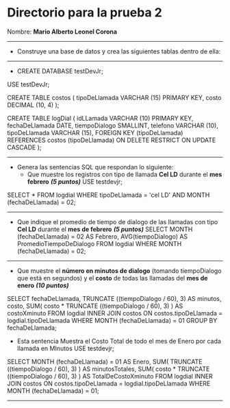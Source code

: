 # Directorio para la prueba 2 #

Nombre:  **Mario Alberto Leonel Corona**

------

* Construye una base de datos y crea las siguientes tablas dentro de ella:

------

* CREATE DATABASE testDevJr;

USE testDevJr;

 CREATE TABLE costos (
	tipoDeLlamada VARCHAR (15) PRIMARY KEY,
	costo DECIMAL (10, 4)
);

CREATE TABLE logDial (
	idLLamada VARCHAR (10) PRIMARY KEY,
	fechaDeLlamada DATE,
	tiempoDialogo SMALLINT,
	telefono VARCHAR (10),
	tipoDeLlamada VARCHAR (15),
	FOREIGN KEY (tipoDeLlamada) REFERENCES costos (tipoDeLlamada) 
  ON DELETE RESTRICT ON UPDATE CASCADE
);


------

* Genera las sentencias SQL que respondan lo siguiente:
	* Que muestre los registros con tipo de llamada **Cel LD** durante el **mes febrero** **_(5 puntos)_**
USE testdevjr;

SELECT
	*
FROM
	logdial
WHERE
	tipoDeLlamada = 'cel LD'
AND MONTH (fechaDeLlamada) = 02;


-----


* Que indique el promedio de tiempo de dialogo de las llamadas con tipo **Cel LD** durante el **mes de febrero** **_(5 puntos)_**
SELECT
	MONTH (fechaDeLlamada) = 02 AS Febrero,
	AVG(tiempoDialogo) AS PromedioTiempoDeDialogo
FROM
	logdial
WHERE
	MONTH (fechaDeLlamada) = 02;


-----


* Que muestre el **número en minutos de dialogo** (tomando tiempoDialogo que está en segundos) y el **costo** de todas las llamadas del **mes de enero** **_(10 puntos)_**

SELECT
	fechaDeLlamada,
	TRUNCATE ((tiempoDialogo / 60), 3) AS minutos,
	costo,
	SUM(
		costo * TRUNCATE ((tiempoDialogo / 60), 3)
	) AS costoXminuto
FROM
	logdial
INNER JOIN costos ON costos.tipoDeLlamada = logdial.tipoDeLlamada
WHERE
	MONTH (fechaDeLlamada) = 01
GROUP BY
	fechaDeLlamada;

* Esta sentencia Muestra el Costo Total de todo el mes de Enero por cada llamada en MInutos
 USE testdevjr;

SELECT
	MONTH (fechaDeLlamada) = 01 AS Enero,
	SUM(
		TRUNCATE ((tiempoDialogo / 60), 3)
	) AS minutosTotales,
	SUM(
		costo * TRUNCATE ((tiempoDialogo / 60), 3)
	) AS TotalDeCostoXminuto
FROM
	logdial
INNER JOIN costos ON costos.tipoDeLlamada = logdial.tipoDeLlamada
WHERE
	MONTH (fechaDeLlamada) = 01;

------
